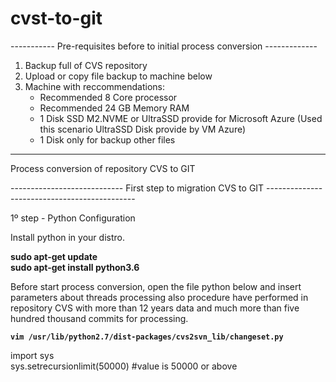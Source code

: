 # cvst-to-git

----------- Pre-requisites before to initial process conversion -------------

1. Backup full of CVS repository
2. Upload or copy file backup to machine below
3. Machine with reccommendations:
   - Recommended 8 Core processor
   - Recommended 24 GB Memory RAM
   - 1 Disk SSD M2.NVME or UltraSSD provide for Microsoft Azure (Used this scenario UltraSSD Disk provide by VM Azure)
   - 1 Disk only for backup other files

------------------------------------------------------------------------------------------------------------

Process conversion of repository CVS to GIT


---------------------------- First step to migration CVS to GIT ---------------------------------------------

1º step - Python Configuration

Install python in your distro.

<b>sudo apt-get update <br>
sudo apt-get install python3.6</b>

Before start process conversion, open the file python below and insert parameters about threads processing also procedure have performed in repository CVS with more than 12 years data and much more than five hundred thousand commits for processing.

**`vim /usr/lib/python2.7/dist-packages/cvs2svn_lib/changeset.py`**

import sys<br>
sys.setrecursionlimit(50000)  #value is 50000 or above


